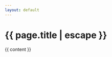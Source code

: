 ```yaml
---
layout: default
---
```


  <div class="content-container pt-24">
    <div class="primary-heading fade-in-element">
      <h1>
        {{ page.title | escape }}
      </h1>
    </div>
    <div class="{{ page.markdown }} max-w-none">
      {{ content }}
    </div>
  </div>
